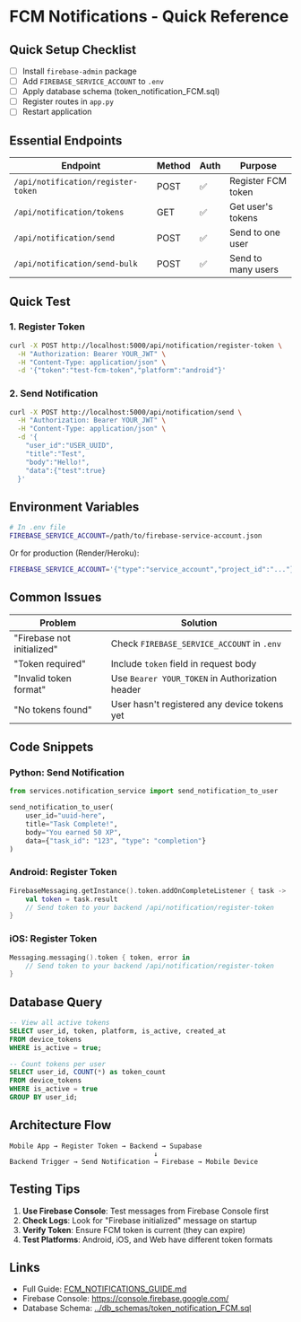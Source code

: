 # FCM Notifications - Quick Reference

## Quick Setup Checklist

- [ ] Install `firebase-admin` package
- [ ] Add `FIREBASE_SERVICE_ACCOUNT` to `.env`
- [ ] Apply database schema (token_notification_FCM.sql)
- [ ] Register routes in `app.py`
- [ ] Restart application

## Essential Endpoints

| Endpoint | Method | Auth | Purpose |
|----------|--------|------|---------|
| `/api/notification/register-token` | POST | ✅ | Register FCM token |
| `/api/notification/tokens` | GET | ✅ | Get user's tokens |
| `/api/notification/send` | POST | ✅ | Send to one user |
| `/api/notification/send-bulk` | POST | ✅ | Send to many users |

## Quick Test

### 1. Register Token
```bash
curl -X POST http://localhost:5000/api/notification/register-token \
  -H "Authorization: Bearer YOUR_JWT" \
  -H "Content-Type: application/json" \
  -d '{"token":"test-fcm-token","platform":"android"}'
```

### 2. Send Notification
```bash
curl -X POST http://localhost:5000/api/notification/send \
  -H "Authorization: Bearer YOUR_JWT" \
  -H "Content-Type: application/json" \
  -d '{
    "user_id":"USER_UUID",
    "title":"Test",
    "body":"Hello!",
    "data":{"test":true}
  }'
```

## Environment Variables

```bash
# In .env file
FIREBASE_SERVICE_ACCOUNT=/path/to/firebase-service-account.json
```

Or for production (Render/Heroku):
```bash
FIREBASE_SERVICE_ACCOUNT='{"type":"service_account","project_id":"..."}'
```

## Common Issues

| Problem | Solution |
|---------|----------|
| "Firebase not initialized" | Check `FIREBASE_SERVICE_ACCOUNT` in `.env` |
| "Token required" | Include `token` field in request body |
| "Invalid token format" | Use `Bearer YOUR_TOKEN` in Authorization header |
| "No tokens found" | User hasn't registered any device tokens yet |

## Code Snippets

### Python: Send Notification
```python
from services.notification_service import send_notification_to_user

send_notification_to_user(
    user_id="uuid-here",
    title="Task Complete!",
    body="You earned 50 XP",
    data={"task_id": "123", "type": "completion"}
)
```

### Android: Register Token
```kotlin
FirebaseMessaging.getInstance().token.addOnCompleteListener { task ->
    val token = task.result
    // Send token to your backend /api/notification/register-token
}
```

### iOS: Register Token
```swift
Messaging.messaging().token { token, error in
    // Send token to your backend /api/notification/register-token
}
```

## Database Query

```sql
-- View all active tokens
SELECT user_id, token, platform, is_active, created_at 
FROM device_tokens 
WHERE is_active = true;

-- Count tokens per user
SELECT user_id, COUNT(*) as token_count 
FROM device_tokens 
WHERE is_active = true 
GROUP BY user_id;
```

## Architecture Flow

```
Mobile App → Register Token → Backend → Supabase
                                    ↓
Backend Trigger → Send Notification → Firebase → Mobile Device
```

## Testing Tips

1. **Use Firebase Console**: Test messages from Firebase Console first
2. **Check Logs**: Look for "Firebase initialized" message on startup
3. **Verify Token**: Ensure FCM token is current (they can expire)
4. **Test Platforms**: Android, iOS, and Web have different token formats

## Links

- Full Guide: [FCM_NOTIFICATIONS_GUIDE.md](./FCM_NOTIFICATIONS_GUIDE.md)
- Firebase Console: https://console.firebase.google.com/
- Database Schema: [../db_schemas/token_notification_FCM.sql](../db_schemas/token_notification_FCM.sql)
